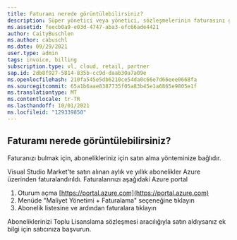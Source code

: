 ```yaml
---
title: Faturamı nerede görüntülebilirsiniz?
description: Süper yönetici veya yönetici, sözleşmelerinin faturasını görüntülemek istiyor
ms.assetid: feecb0a9-e03d-4747-aba3-efc66ade4421
author: CaityBuschlen
ms.author: cabuschl
ms.date: 09/29/2021
user.type: admin
tags: invoice, billing
subscription.type: vl, cloud, retail, partner
sap.id: 2db8f927-5814-835b-cc9d-daab30a7a09e
ms.openlocfilehash: 210fa545e5db6210ce54da0c66e7d66eee0668fa
ms.sourcegitcommit: 65a1b6aae8387735f05a83b45e1a6865e9805e1f
ms.translationtype: MT
ms.contentlocale: tr-TR
ms.lasthandoff: 10/01/2021
ms.locfileid: "129339850"
---
```

## <a name="where-can-i-view-my-invoice"></a>Faturamı nerede görüntülebilirsiniz?

Faturanızı bulmak için, abonelikleriniz için satın alma yönteminize bağlıdır.

Visual Studio Market'te satın alınan aylık ve yıllık abonelikler Azure üzerinden faturalandırıldı. Faturalarınızı aşağıdaki Azure portal
1. Oturum açma [https://portal.azure.com](https://portal.azure.com)
2. Menüde "Maliyet Yönetimi + Faturalama" seçeneğine tıklayın
3. Abonelik listesine ve ardından faturalara tıklayın

Aboneliklerinizi Toplu Lisanslama sözleşmesi aracılığıyla satın aldıysanız ek bilgi için satıcınıza başvurun. 